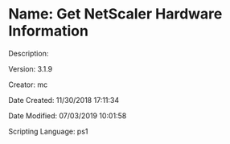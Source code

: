 ﻿# Name: Get NetScaler Hardware Information

Description: 

Version: 3.1.9

Creator: mc

Date Created: 11/30/2018 17:11:34

Date Modified: 07/03/2019 10:01:58

Scripting Language: ps1

